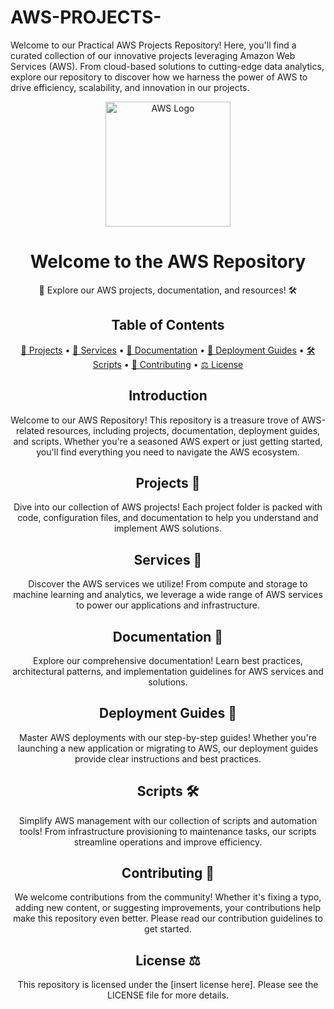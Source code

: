 # AWS-PROJECTS-
Welcome to our Practical AWS Projects Repository! Here, you'll find a curated collection of our innovative projects leveraging Amazon Web Services (AWS). From cloud-based solutions to cutting-edge data analytics, explore our repository to discover how we harness the power of AWS to drive efficiency, scalability, and innovation in our projects. 

<!-- Banner -->
<p align="center">
  <img src="https://github.com/your-organization/aws-repo/raw/main/aws-logo.png" alt="AWS Logo" width="200" height="200">
</p>

<!-- Title -->
<h1 align="center">Welcome to the AWS Repository</h1>

<!-- Description -->
<p align="center">
  🚀 Explore our AWS projects, documentation, and resources! 🛠️
</p>

<!-- Table of Contents -->
<h2 align="center">Table of Contents</h2>

<p align="center">
  <a href="#projects">📂 Projects</a> •
  <a href="#services">🔧 Services</a> •
  <a href="#documentation">📝 Documentation</a> •
  <a href="#deployment-guides">🚀 Deployment Guides</a> •
  <a href="#scripts">🛠️ Scripts</a> •
  <a href="#contributing">🤝 Contributing</a> •
  <a href="#license">⚖️ License</a>
</p>

<!-- Introduction -->
<h2 align="center">Introduction</h2>

<p align="center">
  Welcome to our AWS Repository! This repository is a treasure trove of AWS-related resources, including projects, documentation, deployment guides, and scripts. Whether you're a seasoned AWS expert or just getting started, you'll find everything you need to navigate the AWS ecosystem.
</p>

<!-- Projects -->
<h2 align="center">Projects 📂</h2>

<p align="center">
  Dive into our collection of AWS projects! Each project folder is packed with code, configuration files, and documentation to help you understand and implement AWS solutions.
</p>

<!-- Services -->
<h2 align="center">Services 🔧</h2>

<p align="center">
  Discover the AWS services we utilize! From compute and storage to machine learning and analytics, we leverage a wide range of AWS services to power our applications and infrastructure.
</p>

<!-- Documentation -->
<h2 align="center">Documentation 📝</h2>

<p align="center">
  Explore our comprehensive documentation! Learn best practices, architectural patterns, and implementation guidelines for AWS services and solutions.
</p>

<!-- Deployment Guides -->
<h2 align="center">Deployment Guides 🚀</h2>

<p align="center">
  Master AWS deployments with our step-by-step guides! Whether you're launching a new application or migrating to AWS, our deployment guides provide clear instructions and best practices.
</p>

<!-- Scripts -->
<h2 align="center">Scripts 🛠️</h2>

<p align="center">
  Simplify AWS management with our collection of scripts and automation tools! From infrastructure provisioning to maintenance tasks, our scripts streamline operations and improve efficiency.
</p>

<!-- Contributing -->
<h2 align="center">Contributing 🤝</h2>

<p align="center">
  We welcome contributions from the community! Whether it's fixing a typo, adding new content, or suggesting improvements, your contributions help make this repository even better. Please read our contribution guidelines to get started.
</p>

<!-- License -->
<h2 align="center">License ⚖️</h2>

<p align="center">
  This repository is licensed under the [insert license here]. Please see the LICENSE file for more details.
</p>

<div data-iframe-width="150" data-iframe-height="270" data-share-badge-id="becf35b1-8d56-4957-ba65-f686d7b05aff" data-share-badge-host="https://www.credly.com"></div><script type="text/javascript" async src="//cdn.credly.com/assets/utilities/embed.js"></script>